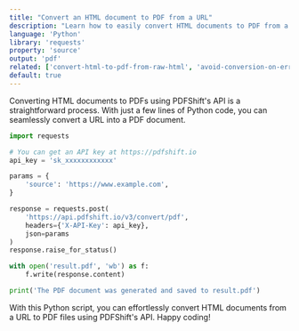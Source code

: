 ```yaml
---
title: "Convert an HTML document to PDF from a URL"
description: "Learn how to easily convert HTML documents to PDF from a URL using Python and the requests library. This how-to guide offers clear Python code examples that show developers how to implement this using the PDFShift API."
language: 'Python'
library: 'requests'
property: 'source'
output: 'pdf'
related: ['convert-html-to-pdf-from-raw-html', 'avoid-conversion-on-error']
default: true
---
```


Converting HTML documents to PDFs using PDFShift's API is a straightforward process.
With just a few lines of Python code, you can seamlessly convert a URL into a PDF document.

```python
import requests

# You can get an API key at https://pdfshift.io
api_key = 'sk_xxxxxxxxxxxx'

params = {
    'source': 'https://www.example.com',
}

response = requests.post(
    'https://api.pdfshift.io/v3/convert/pdf',
    headers={'X-API-Key': api_key},
    json=params
)
response.raise_for_status()

with open('result.pdf', 'wb') as f:
    f.write(response.content)

print('The PDF document was generated and saved to result.pdf')
```

With this Python script, you can effortlessly convert HTML documents from a URL to PDF files using PDFShift's API. Happy coding!